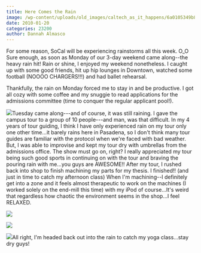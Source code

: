 ```yaml
---
title: Here Comes the Rain
image: /wp-content/uploads/old_images/caltech_as_it_happens/6a0105349b8251970b012876f25d58970c.jpg
date: 2010-01-20
categories: 23200
author: Dannah Almasco
---
```


For some reason, SoCal will be experiencing rainstorms all this week. O_O
Sure enough, as soon as Monday of our 3-day weekend came along--the heavy rain hit! Rain or shine, I enjoyed my weekend nonetheless. I caught up with some good friends, hit up hip lounges in Downtown, watched some football (NOOOO CHARGERS!!!) and had ballet rehearsal.

Thankfully, the rain on Monday forced me to stay in and be productive. I got all cozy with some coffee and my snuggie to read applications for the admissions committee (time to conquer the regular applicant pool!).


![](/old_images/caltech_as_it_happens/6a0105349b8251970b0120a7ef5c3b970b.jpg)Tuesday came along---and of course, it was still raining. I gave the campus tour to a group of 10 people---and man, was that difficult. In my 4 years of tour guiding, I think I have only experienced rain on my tour only one other time...it barely rains here in Pasadena, so I don't think many tour guides are familiar with the protocol when we're faced with bad weather. But, I was able to improvise and kept my tour dry with umbrellas from the admissions office. The show must go on, right? I really appreciated my tour being such good sports in continuing on with the tour and braving the pouring rain with me...you guys are AWESOME!!
After my tour, I rushed back into shop to finish machining my parts for my thesis. I finished!! (and just in time to catch my afternoon class) When I'm machining--I definitely get into a zone and it feels almost therapeutic to work on the machines (I worked solely on the end-mill this time) with my iPod of course...It's weird that regardless how chaotic the environment seems in the shop...I feel RELAXED.


![](/old_images/caltech_as_it_happens/6a0105349b8251970b012876f265eb970c.jpg)

![](/old_images/caltech_as_it_happens/6a0105349b8251970b012876f267d8970c.jpg)

![](/old_images/caltech_as_it_happens/6a0105349b8251970b012876f26871970c.jpg)All right, I'm headed back out into the rain to catch my yoga class...stay dry guys!
